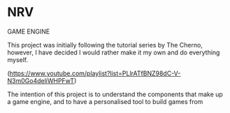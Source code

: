 # NRV
GAME ENGINE

This project was initially following the tutorial series by The Cherno, however, I have decided I would rather make it my own and do everything myself.

(https://www.youtube.com/playlist?list=PLlrATfBNZ98dC-V-N3m0Go4deliWHPFwT)

The intention of this project is to understand the components that make up a game engine, and to have a personalised tool to build games from
